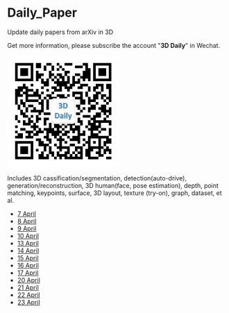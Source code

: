 # Daily_Paper
Update daily papers from arXiv in 3D 

Get more information, please subscribe the account "**3D Daily**" in Wechat.

![3D Daily](https://github.com/Pan3D/Daily-Paper-CVPR20/blob/master/3D_Daily.jpg)

Includes 3D cassification/segmentation, detection(auto-drive), generation/reconstruction, 3D human(face, pose estimation), depth, point matching, keypoints, surface, 3D layout, texture (try-on), graph, dataset, et al.

 - [7 April](https://github.com/Pan3D/Daily_Paper/blob/master/07_April_Daily_Paper.md)
 - [8 April](https://github.com/Pan3D/Daily_Paper/blob/master/08_April_Daily_Paper.md)
 - [9 April](https://github.com/Pan3D/Daily_Paper/blob/master/09_April_Daily_Paper.md)
 - [10 April](https://github.com/Pan3D/Daily_Paper/blob/master/10_April_Daily_Paper.md)
 - [13 April](https://github.com/Pan3D/Daily_Paper/blob/master/13_April_Daily_Paper.md)
 - [14 April](https://github.com/Pan3D/Daily_Paper/blob/master/14_April_Daily_Paper.md)
 - [15 April](https://github.com/Pan3D/Daily_Paper/blob/master/15_April_Daily_Paper.md)
 - [16 April](https://github.com/Pan3D/Daily_Paper/blob/master/16_April_Daily_Paper.md)
 - [17 April](https://github.com/Pan3D/Daily_Paper/blob/master/17_April_Daily_Paper.md)
 - [20 April](https://github.com/Pan3D/Daily_Paper/blob/master/20_April_Daily_Paper.md)
 - [21 April](https://github.com/Pan3D/Daily_Paper/blob/master/21_April_Daily_Paper.md)
 - [22 April](https://github.com/Pan3D/Daily_Paper/blob/master/22_April_Daily_Paper.md)
 - [23 April](https://github.com/Pan3D/Daily_Paper/blob/master/23_April_Daily_Paper.md)

